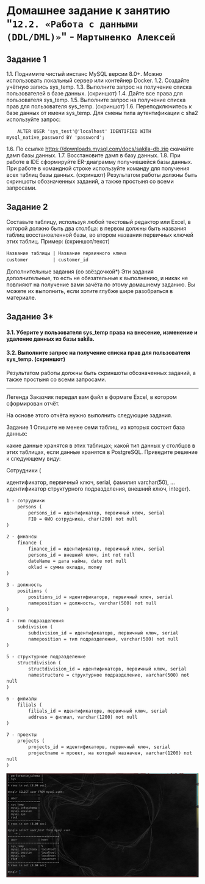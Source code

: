 # Домашнее задание к занятию "`12.2. «Работа с данными (DDL/DML)»`" - `Мартыненко Алексей`


## Задание 1
1.1. Поднимите чистый инстанс MySQL версии 8.0+. Можно использовать локальный сервер или контейнер Docker.
1.2. Создайте учётную запись sys_temp.
1.3. Выполните запрос на получение списка пользователей в базе данных. (скриншот)
1.4. Дайте все права для пользователя sys_temp.
1.5. Выполните запрос на получение списка прав для пользователя sys_temp. (скриншот)
1.6. Переподключитесь к базе данных от имени sys_temp.
Для смены типа аутентификации с sha2 используйте запрос:
```sql92
    ALTER USER 'sys_test'@'localhost' IDENTIFIED WITH mysql_native_password BY 'password';
```

1.6. По ссылке https://downloads.mysql.com/docs/sakila-db.zip скачайте дамп базы данных.
1.7. Восстановите дамп в базу данных.
1.8. При работе в IDE сформируйте ER-диаграмму получившейся базы данных. При работе в командной строке используйте команду для получения всех таблиц базы данных. (скриншот)
Результатом работы должны быть скриншоты обозначенных заданий, а также простыня со всеми запросами.


## Задание 2
Составьте таблицу, используя любой текстовый редактор или Excel, в которой должно быть два столбца: в первом должны быть названия таблиц восстановленной базы, во втором названия первичных ключей этих таблиц. Пример: (скриншот/текст)
```html
Название таблицы | Название первичного ключа
customer         | customer_id
```

Дополнительные задания (со звёздочкой*)
Эти задания дополнительные, то есть не обязательные к выполнению, и никак не повлияют на получение вами зачёта по этому домашнему заданию. Вы можете их выполнить, если хотите глубже шире разобраться в материале.

## Задание 3*
 #### 3.1. Уберите у пользователя sys_temp права на внесение, изменение и удаление данных из базы sakila.

 #### 3.2. Выполните запрос на получение списка прав для пользователя sys_temp. (скриншот)
Результатом работы должны быть скриншоты обозначенных заданий, а также простыня со всеми запросами.










---
Легенда
Заказчик передал вам файл в формате Excel, в котором сформирован отчёт.

На основе этого отчёта нужно выполнить следующие задания.

Задание 1
Опишите не менее семи таблиц, из которых состоит база данных:

какие данные хранятся в этих таблицах;
какой тип данных у столбцов в этих таблицах, если данные хранятся в PostgreSQL.
Приведите решение к следующему виду:

Сотрудники (

идентификатор, первичный ключ, serial,
фамилия varchar(50),
...
идентификатор структурного подразделения, внешний ключ, integer).
```sql92
1 - сотрудники
    persons (
        persons_id = идентификатор, первичный ключ, serial
        FIO = ФИО сотрудника, char(200) not null 
)

```
```sql92
2 - финансы 
    finance (
        finance_id = идентификатор, первичный ключ, serial
        persons_id = внешний ключ, int not null
        dateName = дата найма, date not null
        oklad = сумма оклада, money 
)
```
```sql92
3 - должность
    positions (
        positions_id = идентификаторв, первичный ключ, serial
        nameposition = должность, varchar(500) not null
)
```
```sql92
4 - тип подразделения
    subdivision (
        subdivision_id = идентификаторв, первичный ключ, serial
        nameposition = тип подразделения, varchar(500) not null
)
```
```sql92
5 - структурное подразделение
    structdivision (
        structdivision_id = идентификаторв, первичный ключ, serial
        namestructure = структурное подразделение, varchar(500) not null
)
```

```sql92
6 - филиалы
    filials (
        filials_id = идентификаторв, первичный ключ, serial
        address = филиал, varchar(1200) not null
)
```
```sql92
7 - проекты
    projects (
        projects_id = идентификаторв, первичный ключ, serial
        projectname = проект, на который назначен, varchar(1200) not null
)
```
![1-1](img/1-1.png)



